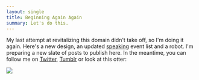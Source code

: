 ```yaml
---
layout: single
title: Beginning Again Again
summary: Let's do this.
---
```


<p>My last attempt at revitalizing this domain didn't take off, so I'm doing it again. Here's a new design, an updated <a href="speaking/">speaking</a> event list and a robot. I'm preparing a new slate of posts to publish here. In the meantime, you can follow me on <a href="http://twitter.com/antiheroine">Twitter</a>, <a href="http://jenmyers.tumblr.com">Tumblr</a> or look at this otter:</p>

<img class="block" src="{{ site.baseurl }}/assets/images/otter.png" />
